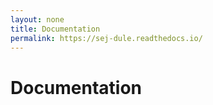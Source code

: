 ```yaml
---
layout: none
title: Documentation
permalink: https://sej-dule.readthedocs.io/
---
```


# Documentation
